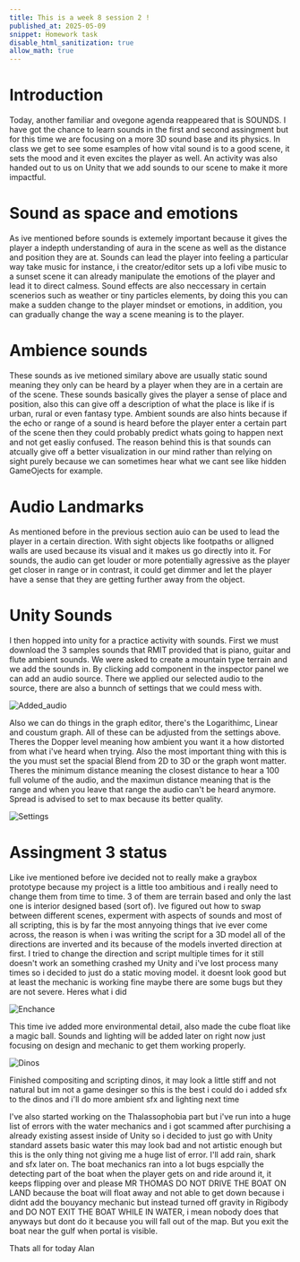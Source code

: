 ```yaml
---
title: This is a week 8 session 2 !
published_at: 2025-05-09
snippet: Homework task 
disable_html_sanitization: true
allow_math: true
---
```


# Introduction

Today, another familiar and ovegone agenda reappeared that is SOUNDS. I have got the chance to learn sounds in the first and second assingment but for this time we are focusing on a more 3D sound base and its physics. In class we get to see some esamples of how vital sound is to a good scene, it sets the mood and it even excites the player as well. An activity was also handed out to us on Unity that we add sounds to our scene to make it more impactful.

# Sound as space and emotions

As ive mentioned before sounds is extemely important because it gives the player a indepth understanding of aura in the scene as well as the distance and position they are at. Sounds can lead the player into feeling a particular way take music for instance, i the creator/editor sets up a lofi vibe music to a sunset scene it can already manipulate the emotions of the player and lead it to direct calmess. Sound effects are also neccessary in certain scenerios such as weather or tiny particles elements, by doing this you can make a sudden change to the player mindset or emotions, in addition, you can gradually change the way a scene meaning is to the player. 

# Ambience sounds

These sounds as ive metioned similary above are usually static sound meaning they only can be heard by a player when they are in a certain are of the scene. These sounds basically gives the player a sense of place and position, also this can give off a description of what the place is like if is urban, rural or even fantasy type. Ambient sounds are also hints because if the echo or range of a sound is heard before the player enter a certain part of the scene then they could probably predict whats going to happen next and not get easliy confused. The reason behind this is that sounds can atcually give off a better visualization in our mind rather than relying on sight purely because we can sometimes hear what we cant see like hidden GameOjects for example.

# Audio Landmarks

As mentioned before in the previous section auio can be used to lead the player in a certain direction. With sight objects like footpaths or alligned walls are used because its visual and it makes us go directly into it. For sounds, the audio can get louder or more potentially agressive as the player get closer in range or in contrast, it could get dimmer and let the player have a sense that they are getting further away from the object.

# Unity Sounds

I then hopped into unity for a practice activity with sounds. First we must download the 3 samples sounds that RMIT provided that is piano, guitar and flute ambient sounds. We were asked to create a mountain type terrain and we add the sounds in. By clicking add component in the inspector panel we can add an audio source. There we applied our selected audio to the source, there are also a bunnch of settings that we could mess with.

![Added_audio](w8s2/audio.jpg)

Also we can do things in the graph editor, there's the Logarithimc, Linear and coustum graph. All of these can be adjusted from the settings above. Theres the Dopper level meaning how ambient you want it a how distorted from what i've heard when trying. Also the most important thing with this is the you must set the spacial Blend from 2D to 3D or the graph wont matter. Theres the minimum distance meaning the closest distance to hear a 100 full volume of the audio, and the maximun distance meaning that is the range and when you leave that range the audio can't be heard anymore. Spread is advised to set to max because its better quality.

![Settings](w8s2/morespunds.jpg)

# Assingment 3 status

Like ive mentioned before ive decided not to really make a graybox prototype because my project is a little too ambitious and i really need to change them from time to time. 3 of them are terrain based and only the last one is interior designed based (sort of). Ive figured out how to swap between different scenes, experment with aspects of sounds and most of all scripting, this is by far the most annyoing things that ive ever come across, the reason is when i was writing the script for a 3D model all of the directions are inverted and its because of the models inverted direction at first. I tried to change the direction and script multiple times for it still doesn't work an something crashed my Unity and i've lost process many times so i decided to just do a static moving model. it doesnt look good but at least the mechanic is working fine maybe there are some bugs but they are not severe. Heres what i did 

![Enchance](w8s2/addedtrees.jpg)

This time ive added more environmental detail, also made the cube float like a magic ball. Sounds and lighting will be added later on right now just focusing on design and mechanic to get them working properly.

![Dinos](w8s2/dinos.jpg)

Finished compositing and scripting dinos, it may look a little stiff and not natural but im not a game desinger so this is the best i could do i added sfx to the dinos and i'll do more ambient sfx and lighting next time

I've also started working on the Thalassophobia part but i've run into a huge list of errors with the water mechanics and i got scammed after purchising a already existing assest inside of Unity so i decided to just go with Unity standard assets basic water this may look bad and not artistic enough but this is the only thing not giving me a huge list of error. I'll add rain, shark and sfx later on. The boat mechanics ran into a lot bugs espcially the detecting part of the boat when the player gets on and ride around it, it keeps flipping over and please MR THOMAS DO NOT DRIVE THE BOAT ON LAND because the boat will float away and not able to get down because i didnt add the bouyancy mechanic but instead turned off gravity in Rigibody and DO NOT EXIT THE BOAT WHILE IN WATER, i mean nobody does that anyways but dont do it because you will fall out of the map. But you exit the boat near the gulf when portal is visible.

Thats all for today
Alan